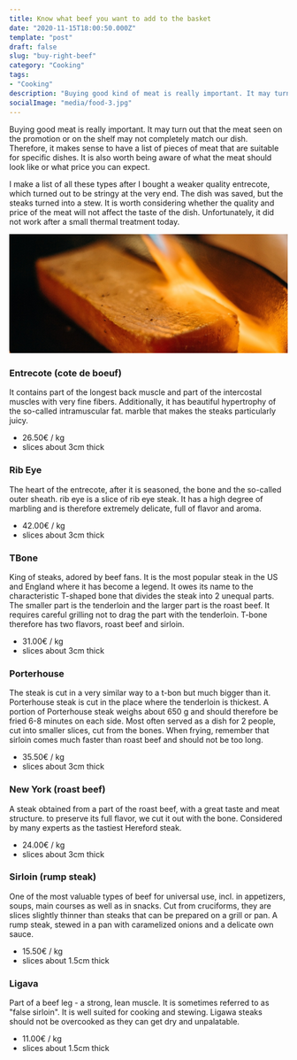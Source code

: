 ```yaml
---
title: Know what beef you want to add to the basket
date: "2020-11-15T18:00:50.000Z"
template: "post"
draft: false
slug: "buy-right-beef"
category: "Cooking"
tags:
- "Cooking"
description: "Buying good kind of meat is really important. It may turn out that the meat seen on the promotion or on the shelf may not completely match our dish. Therefore, it makes sense to have a list of meat that are suitable for specific dishes. It is also worth being aware of what the meat should look like or what price you can expect"
socialImage: "media/food-3.jpg"
---
```

Buying good meat is really important. It may turn out that the meat seen on the promotion or on the shelf may not completely match our dish. Therefore, it makes sense to have a list of pieces of meat that are suitable for specific dishes. It is also worth being aware of what the meat should look like or what price you can expect.

I make a list of all these types after I bought a weaker quality entrecote, which turned out to be stringy at the very end. The dish was saved, but the steaks turned into a stew. It is worth considering whether the quality and price of the meat will not affect the taste of the dish. Unfortunately, it did not work after a small thermal treatment today.

![Choose right beef for you](/media/food-3.jpg)

### Entrecote (cote de boeuf) 
It contains part of the longest back muscle and part of the intercostal muscles with very fine fibers. Additionally, it has beautiful hypertrophy of the so-called intramuscular fat. marble that makes the steaks particularly juicy.
- 26.50€ / kg
- slices about 3cm thick

### Rib Eye 
The heart of the entrecote, after it is seasoned, the bone and the so-called outer sheath. rib eye is a slice of rib eye steak. It has a high degree of marbling and is therefore extremely delicate, full of flavor and aroma.
- 42.00€ / kg
- slices about 3cm thick

### TBone 
King of steaks, adored by beef fans. It is the most popular steak in the US and England where it has become a legend. It owes its name to the characteristic T-shaped bone that divides the steak into 2 unequal parts. The smaller part is the tenderloin and the larger part is the roast beef. It requires careful grilling not to drag the part with the tenderloin. T-bone therefore has two flavors, roast beef and sirloin.
- 31.00€ / kg
- slices about 3cm thick

### Porterhouse 
The steak is cut in a very similar way to a t-bon but much bigger than it. Porterhouse steak is cut in the place where the tenderloin is thickest. A portion of Porterhouse steak weighs about 650 g and should therefore be fried 6-8 minutes on each side. Most often served as a dish for 2 people, cut into smaller slices, cut from the bones. When frying, remember that sirloin comes much faster than roast beef and should not be too long.
- 35.50€ / kg
- slices about 3cm thick

### New York (roast beef) 
A steak obtained from a part of the roast beef, with a great taste and meat structure. to preserve its full flavor, we cut it out with the bone. Considered by many experts as the tastiest Hereford steak.
- 24.00€ / kg
- slices about 3cm thick

### Sirloin (rump steak) 
One of the most valuable types of beef for universal use, incl. in appetizers, soups, main courses as well as in snacks. Cut from cruciforms, they are slices slightly thinner than steaks that can be prepared on a grill or pan. A rump steak, stewed in a pan with caramelized onions and a delicate own sauce. 
- 15.50€ / kg
- slices about 1.5cm thick

### Ligava
Part of a beef leg - a strong, lean muscle. It is sometimes referred to as "false sirloin". It is well suited for cooking and stewing. Ligawa steaks should not be overcooked as they can get dry and unpalatable.
- 11.00€ / kg
- slices about 1.5cm thick